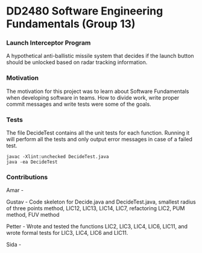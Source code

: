 # DD2480 Software Engineering Fundamentals (Group 13)

### Launch Interceptor Program
A hypothetical anti-ballistic missile system that decides if the launch button should be unlocked based on radar tracking information.

### Motivation
The motivation for this project was to learn about Software Fundamentals when developing software in teams. How to divide work, write proper commit messages and write tests were some of the goals.

### Tests
The file DecideTest contains all the unit tests for each function. Running it will perform all the tests and only output error messages in case of a failed test.
```
javac -Xlint:unchecked DecideTest.java
java -ea DecideTest
```

### Contributions

Amar -

Gustav - Code skeleton for Decide.java and DecideTest.java, smallest radius of three points method, LIC12, LIC13, LIC14, LIC7, refactoring LIC2, PUM method, FUV method

Petter - Wrote and tested the functions LIC2, LIC3, LIC4, LIC6, LIC11, and wrote formal tests for LIC3, LIC4, LIC6 and LIC11. 

Sida -
